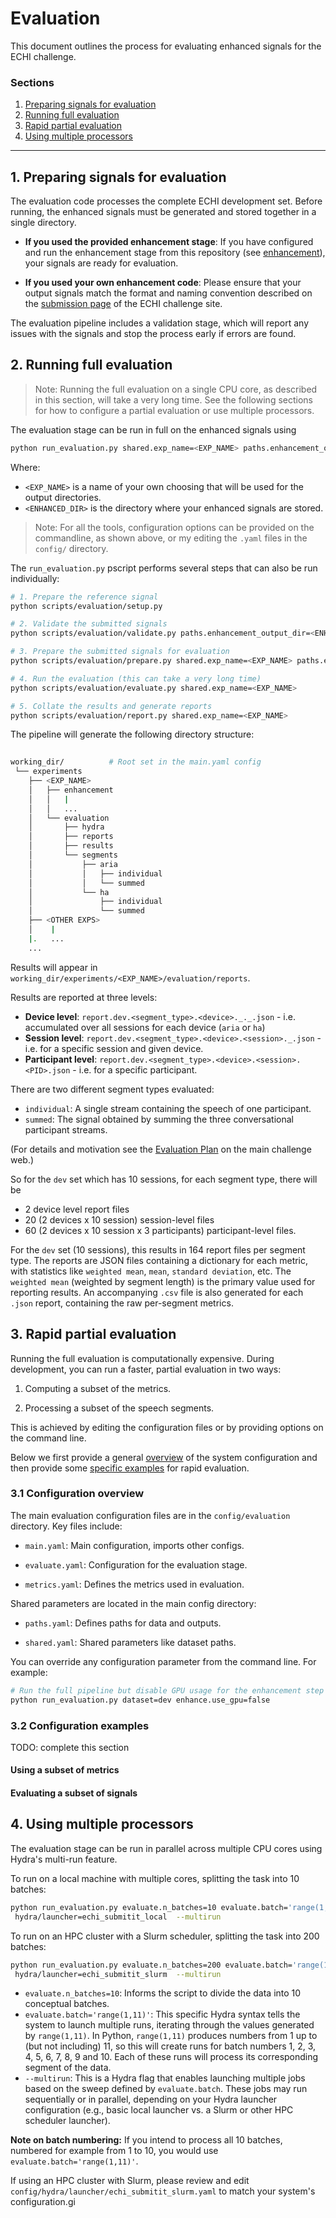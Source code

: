 # Evaluation

This document outlines the process for evaluating enhanced signals for the ECHI challenge.

### Sections

1. <a href="#prepare">Preparing signals for evaluation</a>
2. <a href="#evaluate">Running full evaluation</a>
3. <a href="#partial">Rapid partial evaluation </a>
4. <a href="#processors">Using multiple processors</a>

---

## <a id="#prepare">1. Preparing signals for evaluation</a>

The evaluation code processes the complete ECHI development set. Before running, the enhanced signals must be generated and stored together in a single directory.

- **If you used the provided enhancement stage**: If you have configured and run the enhancement stage from this repository (see [enhancement](enhancement.md)), your signals are ready for evaluation.

- **If you used your own enhancement code**: Please ensure that your output signals match the format and naming convention described on the
[submission page](XXX) of the ECHI challenge site.

The evaluation pipeline includes a validation stage, which will report any issues with the signals and stop the process early if errors are found.

## <a id="#evaluate">2. Running full evaluation</a>

> Note: Running the full evaluation on a single CPU core, as described in this section, will take a very long time. See the following sections for how to configure a partial evaluation or use multiple processors.

The evaluation stage can be run in full on the enhanced signals using

```bash
python run_evaluation.py shared.exp_name=<EXP_NAME> paths.enhancement_output_dir=<ENHANCED_DIR>
```

Where:

- `<EXP_NAME>` is a name of your own choosing that will be used for the output directories.
- `<ENHANCED_DIR>` is the directory where your enhanced signals are stored.

> Note: For all the tools, configuration options can be provided on the commandline,
> as shown above, or my editing the `.yaml` files in the `config/` directory.

The `run_evaluation.py` pscript performs several steps that can also be run individually:

```bash
# 1. Prepare the reference signal
python scripts/evaluation/setup.py

# 2. Validate the submitted signals
python scripts/evaluation/validate.py paths.enhancement_output_dir=<ENHANCED_DIR>

# 3. Prepare the submitted signals for evaluation
python scripts/evaluation/prepare.py shared.exp_name=<EXP_NAME> paths.enhancement_output_dir=<ENHANCED_DIR>

# 4. Run the evaluation (this can take a very long time)
python scripts/evaluation/evaluate.py shared.exp_name=<EXP_NAME>

# 5. Collate the results and generate reports 
python scripts/evaluation/report.py shared.exp_name=<EXP_NAME>
```

The pipeline will generate the following directory structure:

```sh
   
working_dir/          # Root set in the main.yaml config
 └── experiments
    ├── <EXP_NAME>
    │   ├── enhancement
    │   │   | 
    │   │   ...
    │   └── evaluation
    │       ├── hydra
    │       ├── reports
    │       ├── results
    │       └── segments
    │           ├── aria
    │           │   ├── individual
    │           │   └── summed
    │           └── ha
    │               ├── individual
    │               └── summed
    ├── <OTHER EXPS>
    │    |
    |.   ...
    ...
```

Results will appear in
`working_dir/experiments/<EXP_NAME>/evaluation/reports`.

Results are reported at three levels:

- **Device level**: `report.dev.<segment_type>.<device>._._.json` - i.e. accumulated over all sessions for each device (`aria` or `ha`)
- **Session level**: `report.dev.<segment_type>.<device>.<session>._.json` - i.e. for a specific session and given device.
- **Participant level**: `report.dev.<segment_type>.<device>.<session>.<PID>.json` - i.e. for a specific participant.

There are two different segment types evaluated:

- `individual`: A single stream containing the speech of one participant.
- `summed`: The signal obtained by summing the three conversational participant streams.

(For details and motivation see the [Evaluation Plan](XXX) on the main challenge web.)

So for the `dev` set which has 10 sessions, for each segment type, there will be

- 2 device level report files
- 20 (2 devices x 10 session)  session-level files
- 60 (2 devices x 10 session x 3 participants) participant-level files.

For the `dev` set (10 sessions), this results in 164 report files per segment type. The reports are JSON files containing a dictionary for each metric, with statistics like `weighted mean`, `mean`, `standard deviation`, etc. The `weighted mean` (weighted by segment length) is the primary value used for reporting results. An accompanying `.csv` file is also generated for each `.json` report, containing the raw per-segment metrics.

## <a id="#partial">3. Rapid partial evaluation</a>

Running the full evaluation is computationally expensive. During development, you can run a faster, partial evaluation in two ways:

1. Computing a subset of the metrics.

2. Processing a subset of the speech segments.

This is achieved by editing the configuration files or by providing options on the command line.

Below we first provide a general [overview](#hydra) of the system configuration and then provide
some [specific examples](#config_examples) for rapid evaluation.

### <a id="#hydra">3.1 Configuration overview

The main evaluation configuration files are in the `config/evaluation` directory. Key files include:

- `main.yaml`: Main configuration, imports other configs.

- `evaluate.yaml`: Configuration for the evaluation stage.

- `metrics.yaml`: Defines the metrics used in evaluation.

Shared parameters are located in the main config directory:

- `paths.yaml`: Defines paths for data and outputs.

- `shared.yaml`: Shared parameters like dataset paths.

You can override any configuration parameter from the command line. For example:

```bash
# Run the full pipeline but disable GPU usage for the enhancement step
python run_evaluation.py dataset=dev enhance.use_gpu=false
```

### <a id="#config_examples"> 3.2 Configuration examples

TODO: complete this section

#### Using a subset of metrics

#### Evaluating a subset of signals

## <a id="#processors">4. Using multiple processors</a>

The evaluation stage can be run in parallel across multiple CPU cores using Hydra's multi-run feature.

To run on a local machine with multiple cores, splitting the task into 10 batches:

```bash
python run_evaluation.py evaluate.n_batches=10 evaluate.batch='range(1,11)' \
 hydra/launcher=echi_submitit_local  --multirun
```

To run on an HPC cluster with a Slurm scheduler, splitting the task into
200 batches:

```bash
python run_evaluation.py evaluate.n_batches=200 evaluate.batch='range(1,201)' \
 hydra/launcher=echi_submitit_slurm  --multirun
```

- `evaluate.n_batches=10`: Informs the script to divide the data into 10 conceptual batches.
- `evaluate.batch='range(1,11)'`: This specific Hydra syntax tells the system to
 launch multiple runs, iterating through the values generated by `range(1,11)`.
 In Python, `range(1,11)` produces numbers from 1 up to (but not including) 11,
 so this will create runs for batch numbers 1, 2, 3, 4, 5, 6, 7, 8, 9 and 10. Each of these runs will process its corresponding segment of the data.
- `--multirun`: This is a Hydra flag that enables launching multiple jobs based on
 the sweep defined by `evaluate.batch`. These jobs may run sequentially or in
 parallel, depending on your Hydra launcher configuration (e.g., basic local
 launcher vs. a Slurm or other HPC scheduler launcher).

**Note on batch numbering:** If you intend to process all 10 batches, numbered for
 example from 1 to 10, you would use `evaluate.batch='range(1,11)'`.

If using an HPC cluster with Slurm, please review and edit
 `config/hydra/launcher/echi_submitit_slurm.yaml` to match your system's configuration.gi
